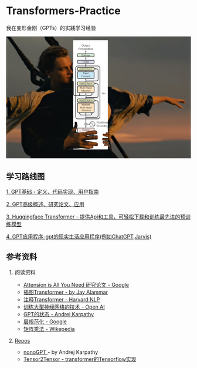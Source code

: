 # Transformers-Practice
我在变形金刚（GPTs）的实践学习经验

   
<img src='gpt.png' />

## 学习路线图
<a href="https://github.com/Jaykef/GPT-Practice/tree/main/GPT-Basic" >1. GPT基础 - 定义、代码实现、用户指南</a>

<a href="https://github.com/Jaykef/GPT-Practice/tree/main/GPT-Advance" >2. GPT高级概述、研究论文、应用 </a>

<a href="https://github.com/Jaykef/GPT-Practice/edit/main/README.md#:~:text=GPT%2D-,Basic,-GPT%2DIntermediate" >3. Huggingface Transformer - 提供Api和工具，可轻松下载和训练最先进的预训练模型 </a>

<a href="https://github.com/Jaykef/GPT-Practice/edit/main/README.md#:~:text=GPT%2D-,Basic,-GPT%2DIntermediate" >4. GPT应用程序-gpt的现实生活应用程序(例如ChatGPT,Jarvis)</a>


## 参考资料
1. 阅读资料
   <ul>
      <li><a href="https://arxiv.org/pdf/1706.03762.pdf"> Attension is All You Need 研究论文 - Google</a> </li>
      <li><a href="https://jalammar.github.io/illustrated-transformer/"> 插图Transformer - by Jay Alammar </a> </li>
      <li><a href="http://nlp.seas.harvard.edu/2018/04/03/attention.html">注释Transformer - Harvard NLP</li>
      <li><a href="https://openai.com/research/techniques-for-training-large-neural-networks"> 训练大型神经网络的技术  - Open AI</li>
      <li><a href="https://karpathy.ai/stateofgpt.pdf"> GPT的状态 - Andrej Karpathy</li>
      <li><a href="https://arxiv.org/pdf/1607.06450.pdf"> 层规范化 - Google</li> 
      <li><a href="https://en.wikipedia.org/wiki/Matrix_multiplication"> 矩阵乘法 - Wikepedia</li> 
   </ul>
   
   
3. Repos
   <ul>
      <li><a href="https://jalammar.github.io/illustrated-transformer/"> nonoGPT </a> - by Andrej Karpathy
      <li><a href="https://github.com/tensorflow/tensor2tensor">Tensor2Tensor - transformer的Tensorflow实现</li>
   </ul>

